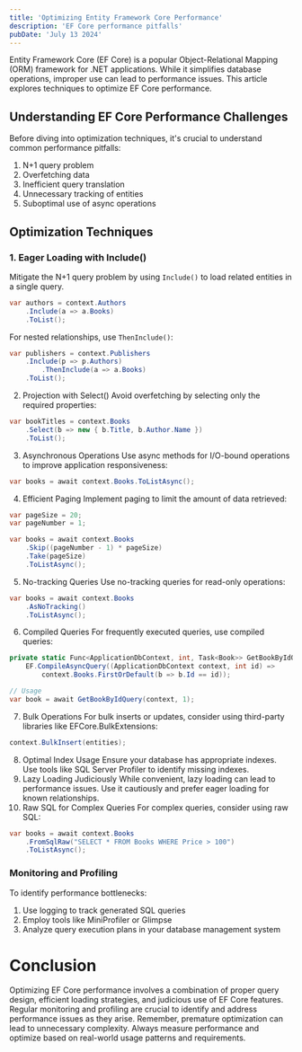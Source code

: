 ```yaml
---
title: 'Optimizing Entity Framework Core Performance'
description: 'EF Core performance pitfalls'
pubDate: 'July 13 2024'
---
```


Entity Framework Core (EF Core) is a popular Object-Relational Mapping (ORM) framework for .NET applications. While it simplifies database operations, improper use can lead to performance issues. This article explores techniques to optimize EF Core performance.

## Understanding EF Core Performance Challenges

Before diving into optimization techniques, it's crucial to understand common performance pitfalls:

1. N+1 query problem
2. Overfetching data
3. Inefficient query translation
4. Unnecessary tracking of entities
5. Suboptimal use of async operations

## Optimization Techniques

### 1. Eager Loading with Include()

Mitigate the N+1 query problem by using `Include()` to load related entities in a single query.

```csharp
var authors = context.Authors
    .Include(a => a.Books)
    .ToList();
```

For nested relationships, use `ThenInclude()`:

```csharp
var publishers = context.Publishers
    .Include(p => p.Authors)
        .ThenInclude(a => a.Books)
    .ToList();
```

2. Projection with Select()
   Avoid overfetching by selecting only the required properties:

```csharp
var bookTitles = context.Books
    .Select(b => new { b.Title, b.Author.Name })
    .ToList();
```

3. Asynchronous Operations
   Use async methods for I/O-bound operations to improve application responsiveness:

```csharp
var books = await context.Books.ToListAsync();
```

4. Efficient Paging
   Implement paging to limit the amount of data retrieved:

```csharp
var pageSize = 20;
var pageNumber = 1;

var books = await context.Books
    .Skip((pageNumber - 1) * pageSize)
    .Take(pageSize)
    .ToListAsync();
```

5. No-tracking Queries
   Use no-tracking queries for read-only operations:

```csharp
var books = await context.Books
    .AsNoTracking()
    .ToListAsync();
```

6. Compiled Queries
   For frequently executed queries, use compiled queries:

```csharp
private static Func<ApplicationDbContext, int, Task<Book>> GetBookByIdQuery =
    EF.CompileAsyncQuery((ApplicationDbContext context, int id) =>
        context.Books.FirstOrDefault(b => b.Id == id));

// Usage
var book = await GetBookByIdQuery(context, 1);
```

7. Bulk Operations
   For bulk inserts or updates, consider using third-party libraries like EFCore.BulkExtensions:

```csharp
context.BulkInsert(entities);
```

8. Optimal Index Usage
   Ensure your database has appropriate indexes. Use tools like SQL Server Profiler to identify missing indexes.
9. Lazy Loading Judiciously
   While convenient, lazy loading can lead to performance issues. Use it cautiously and prefer eager loading for known relationships.
10. Raw SQL for Complex Queries
    For complex queries, consider using raw SQL:

```csharp
var books = await context.Books
    .FromSqlRaw("SELECT * FROM Books WHERE Price > 100")
    .ToListAsync();

```

### Monitoring and Profiling

To identify performance bottlenecks:

1. Use logging to track generated SQL queries
2. Employ tools like MiniProfiler or Glimpse
3. Analyze query execution plans in your database management system

# Conclusion

Optimizing EF Core performance involves a combination of proper query design, efficient loading strategies, and judicious use of EF Core features. Regular monitoring and profiling are crucial to identify and address performance issues as they arise.
Remember, premature optimization can lead to unnecessary complexity. Always measure performance and optimize based on real-world usage patterns and requirements.
